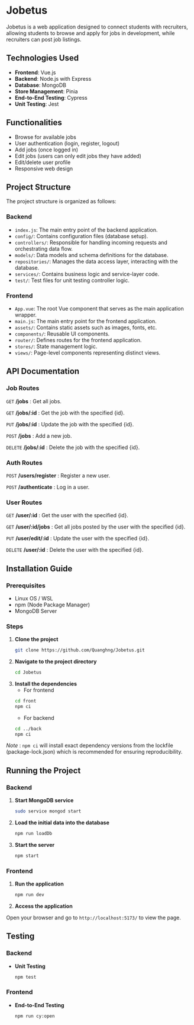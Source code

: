# Jobetus

Jobetus is a web application designed to connect students with recruiters, allowing students to browse and apply for jobs in development, while recruiters can post job listings.

## Technologies Used
- **Frontend**: Vue.js
- **Backend**: Node.js with Express
- **Database**: MongoDB
- **Store Management**: Pinia
- **End-to-End Testing**: Cypress
- **Unit Testing**: Jest

## Functionalities
- Browse for available jobs
- User authentication (login, register, logout)
- Add jobs (once logged in)
- Edit jobs (users can only edit jobs they have added)
- Edit/delete user profile
- Responsive web design

## Project Structure
The project structure is organized as follows:

### Backend
- `index.js`: The main entry point of the backend application.
- `config/`: Contains configuration files (database setup).
- `controllers/`: Responsible for handling incoming requests and orchestrating data flow.
- `models/`: Data models and schema definitions for the database.
- `repositories/`: Manages the data access layer, interacting with the database.
- `services/`: Contains business logic and service-layer code.
- `test/`: Test files for unit testing controller logic.

### Frontend
- `App.vue`: The root Vue component that serves as the main application wrapper.
- `main.js`: The main entry point for the frontend application.
- `assets/`: Contains static assets such as images, fonts, etc.
- `components/`: Reusable UI components.
- `router/`: Defines routes for the frontend application.
- `stores/`: State management logic.
- `views/`: Page-level components representing distinct views.


## API Documentation

### Job Routes

```GET```
**/jobs** : Get all jobs.

```GET```
**/jobs/:id** : Get the job with the specified {id}.

```PUT```
**/jobs/:id** : Update the job with the specified {id}.

```POST```
**/jobs** : Add a new job.

```DELETE```
**/jobs/:id** : Delete the job with the specified {id}.

### Auth Routes

```POST```
**/users/register** : Register a new user.

```POST```
**/authenticate** : Log in a user.

### User Routes

```GET```
**/user/:id** : Get the user with the specified {id}.

```GET```
**/user/:id/jobs** : Get all jobs posted by the user with the specified {id}.

```PUT```
**/user/edit/:id** : Update the user with the specified {id}.

```DELETE```
**/user/:id** : Delete the user with the specified {id}.


## Installation Guide

### Prerequisites
- Linux OS / WSL
- npm (Node Package Manager)
- MongoDB Server

### Steps
1. **Clone the project**
   ```bash
   git clone https://github.com/Quanghng/Jobetus.git
   ```
2. **Navigate to the project directory**
   ```bash
   cd Jobetus
   ```
3. **Install the dependencies**
   - For frontend
   ```bash
   cd front
   npm ci
   ```
   - For backend
   ```bash
   cd ../back
   npm ci
   ```
*Note* :  ```npm ci``` will install exact dependency versions from the lockfile (package-lock.json) which is recommended for ensuring reproducibility.

## Running the Project

### Backend
1. **Start MongoDB service**
   ```bash
   sudo service mongod start
   ```
2. **Load the initial data into the database**
   ```bash
   npm run loadDb
   ```
3. **Start the server**
   ```bash
   npm start
   ```

### Frontend
1. **Run the application**
   ```bash
   npm run dev
   ```
2. **Access the application**
   
Open your browser and go to ```http://localhost:5173/``` to view the page.

## Testing

### Backend
- **Unit Testing**
  ```bash
  npm test
  ```

### Frontend
- **End-to-End Testing**
  ```bash
  npm run cy:open
  ```
